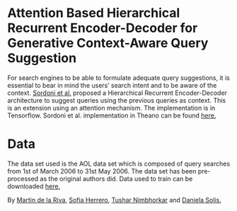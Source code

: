 # Attention Based Hierarchical Recurrent Encoder-Decoder for Generative Context-Aware Query Suggestion
For search engines to be able to formulate adequate query suggestions, it is essential to bear in mind the users’ search intent and to be aware of the context. [Sordoni et al.](https://arxiv.org/abs/1507.02221) proposed a Hierarchical Recurrent Encoder-Decoder architecture to suggest queries using the previous queries as context. This is an extension using an attention mechanism. The implementation is in Tensorflow. Sordoni et al. implementation in Theano can be found [here.](https://github.com/sordonia/hred-qs)

# Data
The data set used is the AOL data set which is composed of query searches from 1st of March 2006 to 31st May 2006. The data set has been pre-processed as the original authors did. Data used to train can be downloaded [here.](https://goo.gl/vL1LDX)


By [Martin de la Riva](https://github.com/mrivar), [Sofia Herrero](https://github.com/SofiaHerrero), [Tushar Nimbhorkar](https://github.com/TusharNimbhorkar) and [Daniela Solis.](https://github.com/Danysolism)
